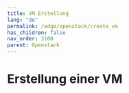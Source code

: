 ```yaml
---
title: VM Erstellung
lang: "de"
permalink: /edge/openstack/create_vm
has_children: false
nav_order: 3100
parent: Openstack
---
```


# Erstellung einer VM
